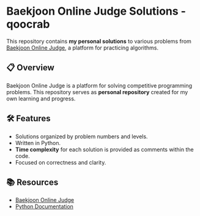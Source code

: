 # Baekjoon Online Judge Solutions - qoocrab

This repository contains **my personal solutions** to various problems from [Baekjoon Online Judge](https://www.acmicpc.net/), a platform for practicing algorithms.

## 📋 Overview

Baekjoon Online Judge is a platform for solving competitive programming problems. This repository serves as **personal repository** created for my own learning and progress.

## 🛠️ Features

- Solutions organized by problem numbers and levels.
- Written in Python.
- **Time complexity** for each solution is provided as comments within the code.
- Focused on correctness and clarity.

## 📚 Resources

- [Baekjoon Online Judge](https://www.acmicpc.net/)
- [Python Documentation](https://docs.python.org/3/)
